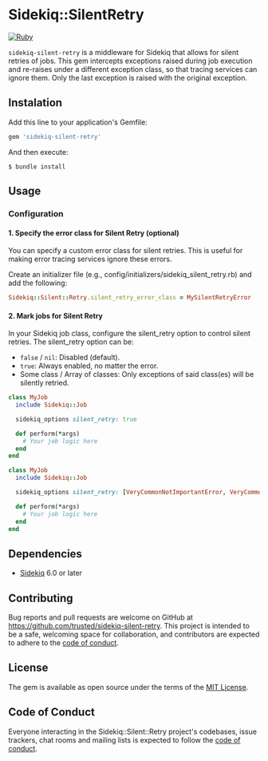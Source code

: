 # Sidekiq::SilentRetry

[![Ruby](https://github.com/trusted/sidekiq-silent-retry/actions/workflows/main.yml/badge.svg)](https://github.com/trusted/sidekiq-silent-retry/actions/workflows/main.yml)

`sidekiq-silent-retry` is a middleware for Sidekiq that allows for silent retries of jobs. This gem intercepts exceptions raised during job execution and re-raises under a different exception class, so that tracing services can ignore them. Only the last exception is raised with the original exception.

## Instalation

Add this line to your application's Gemfile:

```ruby
gem 'sidekiq-silent-retry'
```

And then execute:

```shell
$ bundle install
```

## Usage

### Configuration

#### 1. Specify the error class for Silent Retry (optional)

You can specify a custom error class for silent retries. This is useful for making error tracing services ignore these errors.

Create an initializer file (e.g., config/initializers/sidekiq_silent_retry.rb) and add the following:

```ruby
Sidekiq::Silent::Retry.silent_retry_error_class = MySilentRetryError
```

#### 2. Mark jobs for Silent Retry

In your Sidekiq job class, configure the silent_retry option to control silent retries. The silent_retry option can be:

- `false` / `nil`: Disabled (default).
- `true`: Always enabled, no matter the error.
- Some class / Array of classes: Only exceptions of said class(es) will be silently retried.

```ruby
class MyJob
  include Sidekiq::Job

  sidekiq_options silent_retry: true

  def perform(*args)
    # Your job logic here
  end
end

class MyJob
  include Sidekiq::Job

  sidekiq_options silent_retry: [VeryCommonNotImportantError, VeryCommonNotImportantError2]

  def perform(*args)
    # Your job logic here
  end
end
```


## Dependencies

- [Sidekiq](https://github.com/mperham/sidekiq) 6.0 or later


## Contributing

Bug reports and pull requests are welcome on GitHub at https://github.com/trusted/sidekiq-silent-retry. This project is intended to be a safe, welcoming space for collaboration, and contributors are expected to adhere to the [code of conduct](https://github.com/trusted/sidekiq-silent-retry/blob/main/CODE_OF_CONDUCT.md).

## License

The gem is available as open source under the terms of the [MIT License](https://opensource.org/licenses/MIT).

## Code of Conduct

Everyone interacting in the Sidekiq::Silent::Retry project's codebases, issue trackers, chat rooms and mailing lists is expected to follow the [code of conduct](https://github.com/trusted/sidekiq-silent-retry/blob/main/CODE_OF_CONDUCT.md).
